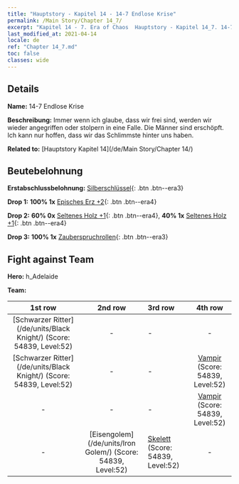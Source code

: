 ```yaml
---
title: "Hauptstory - Kapitel 14 - 14-7 Endlose Krise"
permalink: /Main Story/Chapter 14_7/
excerpt: "Kapitel 14 - 7. Era of Chaos  Hauptstory - Kapitel 14_7. 14-7 Endlose Krise"
last_modified_at: 2021-04-14
locale: de
ref: "Chapter 14_7.md"
toc: false
classes: wide
---
```


## Details

 **Name:** 14-7 Endlose Krise

 **Beschreibung:** Immer wenn ich glaube, dass wir frei sind, werden wir wieder angegriffen oder stolpern in eine Falle. Die Männer sind erschöpft. Ich kann nur hoffen, dass wir das Schlimmste hinter uns haben.

 **Related to:** [Hauptstory Kapitel 14](/de/Main Story/Chapter 14/)

## Beutebelohnung

 **Erstabschlussbelohnung:** [Silberschlüssel](/de/Items/con_693/){: .btn .btn--era3}

 **Drop 1:** **100% 1x** [Episches Erz +2](/de/Items/mat_47/){: .btn .btn--era4}

 **Drop 2:** **60% 0x** [Seltenes Holz +1](/de/Items/mat_41/){: .btn .btn--era4}, **40% 1x** [Seltenes Holz +1](/de/Items/mat_41/){: .btn .btn--era4}

 **Drop 3:** **100% 1x** [Zauberspruchrollen](/de/Items/con_694/){: .btn .btn--era3}


## Fight against Team
 **Hero:** h_Adelaide

 **Team:**


  | 1st row | 2nd row | 3rd row | 4th row |
  |:----:|:----:|:----|:----:|
  | [Schwarzer Ritter](/de/units/Black Knight/) (Score: 54839, Level:52)  | - | - | - |
  | [Schwarzer Ritter](/de/units/Black Knight/) (Score: 54839, Level:52)  | - | - | [Vampir](/de/units/Vampire/) (Score: 54839, Level:52)  |
  | - | - | - | [Vampir](/de/units/Vampire/) (Score: 54839, Level:52)  |
  | - | [Eisengolem](/de/units/Iron Golem/) (Score: 54839, Level:52)  | [Skelett](/de/units/Skeleton/) (Score: 54839, Level:52)  | - |


